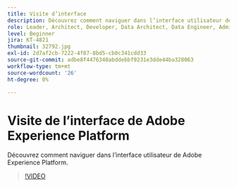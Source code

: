 ```yaml
---
title: Visite d’interface
description: Découvrez comment naviguer dans l’interface utilisateur de Adobe Experience Platform.
role: Leader, Architect, Developer, Data Architect, Data Engineer, Admin, User
level: Beginner
jira: KT-4821
thumbnail: 32792.jpg
exl-id: 2d7af2cb-7222-4f87-8bd5-cb0c341cdd33
source-git-commit: adbe8f4476340abddebbf9231e3dde44ba328063
workflow-type: tm+mt
source-wordcount: '26'
ht-degree: 0%

---
```


# Visite de l’interface de Adobe Experience Platform

Découvrez comment naviguer dans l’interface utilisateur de Adobe Experience Platform.

>[!VIDEO](https://video.tv.adobe.com/v/32792?quality=12&learn=on)

